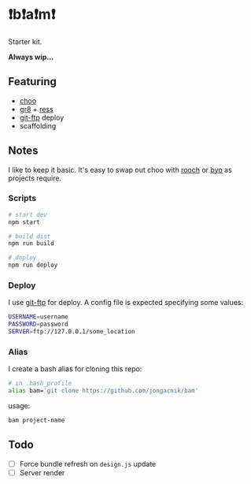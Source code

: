 # ❗️️b❗️a❗️m❗️

Starter kit.

**Always wip...**

## Featuring

- [choo](https://github.com/jongacnik/byo)
- [gr8](https://github.com/jongacnik/gr8) + [ress](https://github.com/filipelinhares/ress)
- [git-ftp](https://github.com/git-ftp/git-ftp) deploy
- scaffolding

## Notes

I like to keep it basic. It's easy to swap out choo with [rooch](https://github.com/yoshuawuyts/rooch) or [byo](https://github.com/jongacnik/byo) as projects require.

### Scripts

```bash
# start dev
npm start

# build dist
npm run build

# deploy
npm run deploy
```

### Deploy

I use [git-ftp](https://github.com/git-ftp/git-ftp) for deploy. A config file is expected specifying some values:

```bash
USERNAME=username
PASSWORD=password
SERVER=ftp://127.0.0.1/some_location
```

### Alias

I create a bash alias for cloning this repo:

```bash
# in .bash_profile
alias bam='git clone https://github.com/jongacnik/bam'
```

usage:

```bash
bam project-name
```

## Todo

- [ ] Force bundle refresh on `design.js` update
- [ ] Server render
